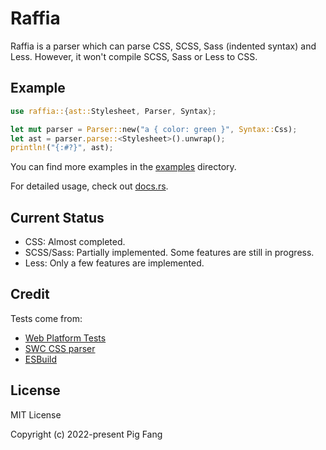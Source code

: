 # Raffia

Raffia is a parser which can parse CSS, SCSS, Sass (indented syntax) and Less. However, it won't compile SCSS, Sass or Less to CSS.

## Example

```rust
use raffia::{ast::Stylesheet, Parser, Syntax};

let mut parser = Parser::new("a { color: green }", Syntax::Css);
let ast = parser.parse::<Stylesheet>().unwrap();
println!("{:#?}", ast);
```

You can find more examples in the [examples](https://github.com/g-plane/raffia/blob/main/raffia/examples) directory.

For detailed usage, check out [docs.rs](https://docs.rs/raffia).

## Current Status

-   CSS: Almost completed.
-   SCSS/Sass: Partially implemented. Some features are still in progress.
-   Less: Only a few features are implemented.

## Credit

Tests come from:

-   [Web Platform Tests](https://github.com/web-platform-tests/wpt)
-   [SWC CSS parser](https://github.com/swc-project/swc/tree/main/crates/swc_css_parser/tests)
-   [ESBuild](https://github.com/evanw/esbuild/blob/master/internal/css_parser/css_parser_test.go)

## License

MIT License

Copyright (c) 2022-present Pig Fang

